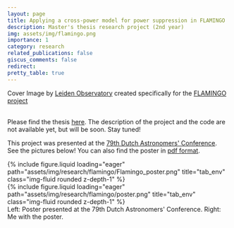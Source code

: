 ```yaml
---
layout: page
title: Applying a cross-power model for power suppression in FLAMINGO
description: Master's thesis research project (2nd year)
img: assets/img/flamingo.png
importance: 1
category: research
related_publications: false
giscus_comments: false
redirect:
pretty_table: true
---
```


Cover Image by <a href="https://flamingo.strw.leidenuniv.nl/index.html">Leiden Observatory</a> created specifically for the <a href="https://flamingo.strw.leidenuniv.nl/">FLAMINGO project</a>
<br>
<br>

Please find the thesis [here](/assets/pdf/flamingo.pdf). The description of the project and the code are not available yet, but will be soon. Stay tuned!

This project was presented at the [79th Dutch Astronomers' Conference](https://www.knvws.nl/actueel/nederlandse-astronomenconferentie-2024-13-15-mei/). See the pictures below! You can also find the poster in [pdf format](/assets/pdf/FLAMINGO_poster.pdf).

<div class="row">
    <div class="col-sm mt-3 mt-md-0">
        {% include figure.liquid loading="eager" path="assets/img/research/flamingo/Flamingo_poster.png" title="tab_env" class="img-fluid rounded z-depth-1" %}
    </div>
    <div class="col-sm mt-3 mt-md-0">
        {% include figure.liquid loading="eager" path="assets/img/research/flamingo/poster.png" title="tab_env" class="img-fluid rounded z-depth-1" %}
    </div>
</div>
<div class="caption">
    Left: Poster presented at the 79th Dutch Astronomers' Conference. Right: Me with the poster.
</div>
